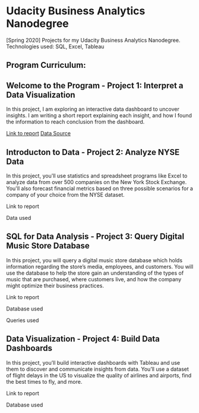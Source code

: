 # Udacity Business Analytics Nanodegree
[Spring 2020] Projects for my Udacity Business Analytics Nanodegree. Technologies used: SQL, Excel, Tableau

## Program Curriculum:
## Welcome to the Program - Project 1: Interpret a Data Visualization
In this project, I am exploring an interactive data dashboard to uncover insights. I am writing a short report explaining each insight, and how I found the information to reach conclusion from the dashboard.

[Link to report](https://github.com/Elmasri-Fathallah/Business-Intelligence/blob/main/Interpret-Data-Visualization/Interpret%20Data%20Visualization.pdf)
[Data Source](https://public.tableau.com/views/MakeoverMonday34Malaria_0/MalariainAfrica?:embed=y&:showVizHome=no&:display_count=y&:display_static_image=y&:bootstrapWhenNotified=true)

## Introducton to Data - Project 2: Analyze NYSE Data
In this project, you'll use statistics and spreadsheet programs like Excel to analyze data from over 500 companies on the New York Stock Exchange. You'll also forecast financial metrics based on three possible scenarios for a company of your choice from the NYSE dataset.

Link to report

Data used

## SQL for Data Analysis - Project 3: Query Digital Music Store Database
In this project, you will query a digital music store database which holds information regarding the store’s media, employees, and customers. You will use the database to help the store gain an understanding of the types of music that are purchased, where customers live, and how the company might optimize their business practices.

Link to report

Database used

Queries used

## Data Visualization - Project 4: Build Data Dashboards
In this project, you’ll build interactive dashboards with Tableau and use them to discover and communicate insights from data. You’ll use a dataset of flight delays in the US to visualize the quality of airlines and airports, find the best times to fly, and more.

Link to report

Database used
